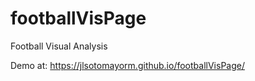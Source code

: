 # footballVisPage
Football Visual Analysis

Demo at: https://jlsotomayorm.github.io/footballVisPage/
